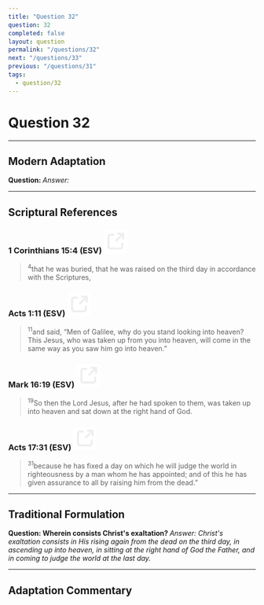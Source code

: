 ```yaml
---
title: "Question 32"
question: 32
completed: false
layout: question
permalink: "/questions/32"
next: "/questions/33"
previous: "/questions/31"
tags:
  - question/32
---
```

# Question 32
---
## Modern Adaptation
<strong>
    Question:
</strong>

<em>
    Answer:
</em>

---
## Scriptural References
### 1 Corinthians 15:4 (ESV) <a href="https://biblegateway.com/passage/?search=1+Corinthians+15%3A4&version=ESV"><img src="/assets/svg/link.svg"/></a>
> <sup>4</sup>that he was buried, that he was raised on the third day in accordance with the Scriptures,

### Acts 1:11 (ESV) <a href="https://biblegateway.com/passage/?search=Acts+1%3A11&version=ESV"><img src="/assets/svg/link.svg"/></a>
> <sup>11</sup>and said, “Men of Galilee, why do you stand looking into heaven? This Jesus, who was taken up from you into heaven, will come in the same way as you saw him go into heaven.”

### Mark 16:19 (ESV) <a href="https://biblegateway.com/passage/?search=Mark+16%3A19&version=ESV"><img src="/assets/svg/link.svg"/></a>
> <sup>19</sup>So then the Lord Jesus, after he had spoken to them, was taken up into heaven and sat down at the right hand of God.

### Acts 17:31 (ESV) <a href="https://biblegateway.com/passage/?search=Acts+17%3A31&version=ESV"><img src="/assets/svg/link.svg"/></a>
> <sup>31</sup>because he has fixed a day on which he will judge the world in righteousness by a man whom he has appointed; and of this he has given assurance to all by raising him from the dead.”

---
## Traditional Formulation
<strong>
    Question: Wherein consists Christ's exaltation?
</strong>

<em>
    Answer: Christ's exaltation consists in His rising again from the dead on the third day, in ascending up into heaven, in sitting at the right hand of God the Father, and in coming to judge the world at the last day.
</em>

---
## Adaptation Commentary
